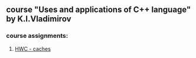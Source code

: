 course "Uses and applications of C++ language" by K.I.Vladimirov
---

### course assignments:
1. [HWC - caches](/cache)
